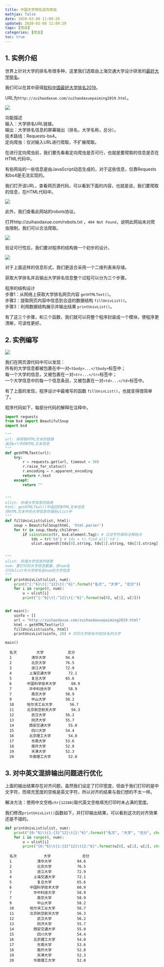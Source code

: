 ```yaml
---
title: 中国大学排名定向爬虫
mathjax: false
date: 2020-03-08 11:09:29
updated: 2020-03-08 11:09:29
tags: [爬虫]
categories: [爬虫]
toc: true
---
```


## 1. 实例介绍

世界上针对大学的排名有很多种，这里我们选取由上海交通大学设计研发的[最好大学排名](http://zuihaodaxue.com/)。

我们可以在其中获得[软科中国最好大学排名2019](http://zuihaodaxue.com/zuihaodaxuepaiming2019.html)。

URL为`http://zuihaodaxue.com/zuihaodaxuepaiming2019.html`。
<!--more-->
![](https://gukaifeng.cn/posts/zhong-guo-da-xue-pai-ming-ding-xiang-pa-chong/%E4%B8%AD%E5%9B%BD%E5%A4%A7%E5%AD%A6%E6%8E%92%E5%90%8D%E5%AE%9A%E5%90%91%E7%88%AC%E8%99%AB_1.png)

功能描述<br/>输入：大学排名URL链接。<br/>输出：大学排名信息的屏幕输出（排名，大学名称，总分）。<br/>技术路线：Requests-bs4。<br/>定向爬虫：仅对输入URL进行爬取，不扩展爬取。


在进行定向爬虫前，我们要先看看定向爬虫是否可行，也就是要爬取的信息是否在HTML代码中。

有些网站的一些信息是由JavaScript动态生成的，对于这些信息，仅靠Requests和bs4是无法实现的。

我们打开该URL，查看网页源代码，可以看到下面的内容，也就是说，我们要爬取的信息，在HTML代码中。

![](https://gukaifeng.cn/posts/zhong-guo-da-xue-pai-ming-ding-xiang-pa-chong/%E4%B8%AD%E5%9B%BD%E5%A4%A7%E5%AD%A6%E6%8E%92%E5%90%8D%E5%AE%9A%E5%90%91%E7%88%AC%E8%99%AB_2.png)

此外，我们查看此网站的robots协议。

打开http://zuihaodaxue.com/robots.txt ，`404 Not Found`，说明此网站未对爬虫限制，我们可以合法爬取。

![](https://gukaifeng.cn/posts/zhong-guo-da-xue-pai-ming-ding-xiang-pa-chong/%E4%B8%AD%E5%9B%BD%E5%A4%A7%E5%AD%A6%E6%8E%92%E5%90%8D%E5%AE%9A%E5%90%91%E7%88%AC%E8%99%AB_3.png)

验证可行性后，我们要对程序的结构做一个初步的设计。

![](https://gukaifeng.cn/posts/zhong-guo-da-xue-pai-ming-ding-xiang-pa-chong/%E4%B8%AD%E5%9B%BD%E5%A4%A7%E5%AD%A6%E6%8E%92%E5%90%8D%E5%AE%9A%E5%90%91%E7%88%AC%E8%99%AB_4.png)

对于上面这样的信息形式，我们更适合采用一个二维列表来存储。

获取大学排名并且输出大学排名信息整个过程可以分为三个步骤。

程序的结构设计<br/>步骤1：从网络上获取大学排名网页内容 `getHTMLText()`。<br/>步骤2：提取网页内容中信息到合适的数据结构 `fillUnivList()`。<br/>步骤3：利用数据结构展示并输出结果 `printUnivList()`。

有了这三个步骤，和三个函数，我们就可以将整个程序封装成一个模块，使程序更清晰，可读性更好。



## 2. 实例编写

![](https://gukaifeng.cn/posts/zhong-guo-da-xue-pai-ming-ding-xiang-pa-chong/%E4%B8%AD%E5%9B%BD%E5%A4%A7%E5%AD%A6%E6%8E%92%E5%90%8D%E5%AE%9A%E5%90%91%E7%88%AC%E8%99%AB_5.png)

我们在网页源代码中可以发现：<br/>所有的大学信息都被包裹在中一对`<tbody>...</tbody>`标签中；<br/>每一个大学的信息，又被包裹在一对`<tr>...</tr>`标签中；<br/>一个大学信息中的每一个信息条目，又被包裹在一对`<td>...</td>`标签中。

有了上面的发现，程序设计中最难写的函数 `fillUnivList()`，也就变得很简单了。

程序代码如下，每部分代码的解释在注释中。

```python
import requests
from bs4 import BeautifulSoup
import bs4

"""
url: 待获取HTML文本的链接
返回url中的HTML文本信息
"""
def getHTMLText(url):
    try:
        r = requests.get(url, timeout = 30)
        r.raise_for_status()
        r.encoding = r.apparent_encoding
        return r.text
    except:
        return ""


"""
ulist: 存储大学信息的链表
html: getHTMLText()中返回的HTML文本信息
将HTML文本中的大学信息存储到ulist中
"""
def fillUnivList(ulist, html):
    soup = BeautifulSoup(html, 'html.parser')
    for tr in soup.tbody.children:
        if isinstance(tr, bs4.element.Tag): # 过滤字符串和注释结点
            tds = tr('td') # tds = tr.find_all('td')
            ulist.append([tds[0].string, tds[1].string, tds[3].string])


"""
ulist: 存储大学信息的链表
num: 要打印的大学信息数量，前num名
打印ulist中大学排名前num的大学信息
"""
def printUnivList(ulist, num):
    print("{:^6}\t{:^12}\t{:^6}".format("名次", "大学", "总分"))
    for i in range(0, num):
        u = ulist[i]
        print("{:^6}\t{:^12}\t{:^6}".format(u[0], u[1], u[2]))


def main():
    uinfo = []
    url = "http://zuihaodaxue.com/zuihaodaxuepaiming2019.html"
    html = getHTMLText(url)
    fillUnivList(uinfo, html)
    printUnivList(uinfo, 20) # 打印大学排名中前20名的大学

main()
```

```shell
  名次  	     大学     	  总分  
  1   	    清华大学    	 94.6 
  2   	    北京大学    	 76.5 
  3   	    浙江大学    	 72.9 
  4   	   上海交通大学   	 72.1 
  5   	    复旦大学    	 65.6 
  6   	  中国科学技术大学  	 60.9 
  7   	   华中科技大学   	 58.9 
  7   	    南京大学    	 58.9 
  9   	    中山大学    	 58.2 
  10  	  哈尔滨工业大学   	 56.7 
  11  	  北京航空航天大学  	 56.3 
  12  	    武汉大学    	 56.2 
  13  	    同济大学    	 55.7 
  14  	   西安交通大学   	 55.0 
  15  	    四川大学    	 54.4 
  16  	   北京理工大学   	 54.0 
  17  	    东南大学    	 53.6 
  18  	    南开大学    	 52.8 
  19  	    天津大学    	 52.3 
  20  	   华南理工大学   	 52.0
```



## 3. 对中英文混排输出问题进行优化

上面的输出结果存在对齐问题，虽然我们设定了打印宽度，但由于我们打印的是中文字符，而填充宽度的空格是英文字符，所以对齐的结果与我们想的不太一样。

解决方法：使用中文空格`chr{12288}`取代英文空格填充打印时未占满的宽度。

我们修改`printUnivList()`函数如下，并打印输出结果，可以看到这次的对齐效果还是不错的。

```python
def printUnivList(ulist, num):
    print("{0:^6}\t{1:{3}^12}\t{2:^6}".format("名次", "大学", "总分", chr(12288)))
    for i in range(0, num):
        u = ulist[i]
        print("{0:^6}\t{1:{3}^12}\t{2:^6}".format(u[0], u[1], u[2], chr(12288)))
```

```shell
  名次  	　　　　　大学　　　　　	  总分  
  1   	　　　　清华大学　　　　	 94.6 
  2   	　　　　北京大学　　　　	 76.5 
  3   	　　　　浙江大学　　　　	 72.9 
  4   	　　　上海交通大学　　　	 72.1 
  5   	　　　　复旦大学　　　　	 65.6 
  6   	　　中国科学技术大学　　	 60.9 
  7   	　　　华中科技大学　　　	 58.9 
  7   	　　　　南京大学　　　　	 58.9 
  9   	　　　　中山大学　　　　	 58.2 
  10  	　　哈尔滨工业大学　　　	 56.7 
  11  	　　北京航空航天大学　　	 56.3 
  12  	　　　　武汉大学　　　　	 56.2 
  13  	　　　　同济大学　　　　	 55.7 
  14  	　　　西安交通大学　　　	 55.0 
  15  	　　　　四川大学　　　　	 54.4 
  16  	　　　北京理工大学　　　	 54.0 
  17  	　　　　东南大学　　　　	 53.6 
  18  	　　　　南开大学　　　　	 52.8 
  19  	　　　　天津大学　　　　	 52.3 
  20  	　　　华南理工大学　　　	 52.0 
```

